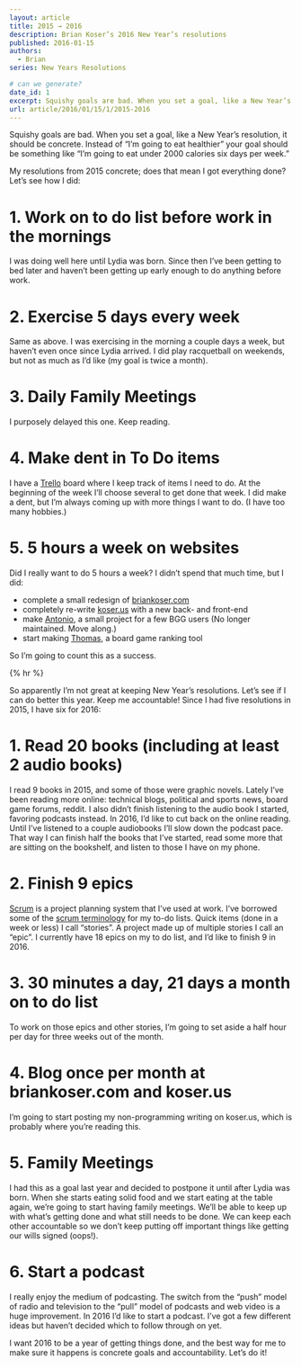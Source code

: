 ```yaml
---
layout: article
title: 2015 → 2016
description: Brian Koser’s 2016 New Year’s resolutions
published: 2016-01-15
authors:
  - Brian
series: New Years Resolutions

# can we generate?
date_id: 1
excerpt: Squishy goals are bad. When you set a goal, like a New Year’s res­o­lu­tion, it should be con­crete. In­stead of “I’m go­ing to eat health­ier” your goal should be some­thing like “I’m go­ing to eat un­der 2000 calo­ries six days per week.”
url: article/2016/01/15/1/2015-2016
---
```

Squishy goals are bad. When you set a goal, like a New Year’s resolution, it should be concrete. Instead of “I’m going to eat healthier” your goal should be something like “I’m going to eat under 2000 calories six days per week.” 

My resolutions from 2015 concrete; does that mean I got everything done? Let’s see how I did:

# 1. Work on to do list before work in the mornings
I was doing well here until Lydia was born. Since then I’ve been getting to bed later and haven’t been getting up early enough to do anything before work.

# 2. Exercise 5 days every week
Same as above. I was exercising in the morning a couple days a week, but haven’t even once since Lydia arrived. I did play racquetball on weekends, but not as much as I’d like (my goal is twice a month).

# 3. Daily Family Meetings
I purposely delayed this one. Keep reading.

# 4. Make dent in To Do items
I have a [Trello](http://trello.com) board where I keep track of items I need to do. At the beginning of the week I’ll choose several to get done that week. I did make a dent, but I’m always coming up with more things I want to do. (I have too many hobbies.)

# 5. 5 hours a week on websites
Did I really want to do 5 hours a week? I didn’t spend that much time, but I did:              
- complete a small redesign of [briankoser.com](http://briankoser.com)
- completely re-write [koser.us](http://koser.us) with a new back- and front-end
- make [Antonio](http://koser.us/antonio/), a small project for a few BGG users (No longer maintained. Move along.)
- start making [Thomas](http://github.com/briankoser/thomas), a board game ranking tool

So I’m going to count this as a success.

{% hr %}

So apparently I’m not great at keeping New Year’s resolutions. Let’s see if I can do better this year. Keep me accountable! Since I had five resolutions in 2015, I have six for 2016:

# 1. Read 20 books (including at least 2 audio books)
I read 9 books in 2015, and some of those were graphic novels. Lately I’ve been reading more online: technical blogs, political and sports news, board game forums, reddit. I also didn’t finish listening to the audio book I started, favoring podcasts instead. In 2016, I’d like to cut back on the online reading. Until I’ve listened to a couple audiobooks I’ll slow down the podcast pace. That way I can finish half the books that I’ve started, read some more that are sitting on the bookshelf, and listen to those I have on my phone.

# 2. Finish 9 epics
[Scrum](http://www.scrumalliance.org/why-scrum) is a project planning system that I’ve used at work. I’ve borrowed some of the [scrum terminology](https://www.scrumalliance.org/community/articles/2014/march/stories-versus-themes-versus-epics) for my to-do lists. Quick items (done in a week or less) I call “stories”. A project made up of multiple stories I call an “epic”. I currently have 18 epics on my to do list, and I’d like to finish 9 in 2016.

# 3. 30 minutes a day, 21 days a month on to do list
To work on those epics and other stories, I’m going to set aside a half hour per day for three weeks out of the month.

# 4. Blog once per month at briankoser.com and koser.us
I’m going to start posting my non-programming writing on koser.us, which is probably where you’re reading this.

# 5. Family Meetings
I had this as a goal last year and decided to postpone it until after Lydia was born. When she starts eating solid food and we start eating at the table again, we’re going to start having family meetings. We’ll be able to keep up with what’s getting done and what still needs to be done. We can keep each other accountable so we don’t keep putting off important things like getting our wills signed (oops!).

# 6. Start a podcast
I really enjoy the medium of podcasting. The switch from the “push” model of radio and television to the “pull” model of podcasts and web video is a huge improvement. In 2016 I’d like to start a podcast. I’ve got a few different ideas but haven’t decided which to follow through on yet.

I want 2016 to be a year of getting things done, and the best way for me to make sure it happens is concrete goals and accountability. Let’s do it!